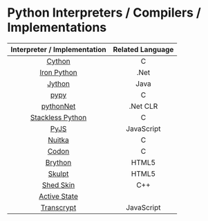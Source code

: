 # Python Interpreters / Compilers / Implementations

| **Interpreter / Implementation** | **Related Language** |
|:---:|:---:|
| [Cython][1] | C |
| [Iron Python][2] | .Net |
| [Jython][3] | Java |
| [pypy][4] | C |
| [pythonNet][5] | .Net CLR |
| [Stackless Python][6] | C |
| [PyJS][7] | JavaScript |
| [Nuitka][8] | C |
| [Codon][9] | C |
| [Brython][10] | HTML5 |
| [Skulpt][11] | HTML5 |
| [Shed Skin][12] | C++ |
| [Active State][13] |  |
| [Transcrypt][14] | JavaScript |

[1]: https://cython.org/
[2]: https://ironpython.net/
[3]: https://www.jython.org/
[4]: https://www.pypy.org/
[5]: http://pythonnet.github.io/
[6]: https://wiki.python.org/moin/StacklessPython
[7]: http://pyjs.org/
[8]: https://nuitka.net
[9]: https://docs.exaloop.io/codon
[10]: https://brython.info/
[11]: https://skulpt.org/
[12]: https://shedskin.github.io/
[13]: https://www.activestate.com/products/python/
[14]: https://www.transcrypt.org/